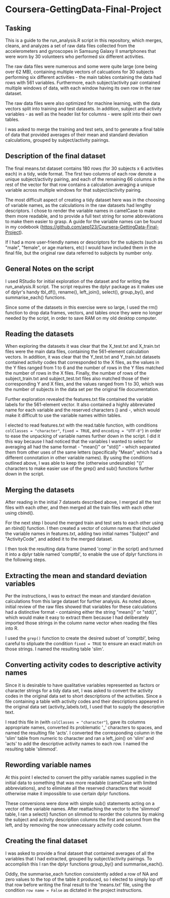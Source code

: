 # Coursera-GettingData-Final-Project

## Tasking 

This is a guide to the run_analysis.R script in this repository, which merges, cleans, and analyzes a set of raw data files collected from the accelerometers and gyroscopes in Samsung Galaxy II smartphones that were worn by 30 volunteers who performed six different activities.

The raw data files were numerous and some were quite large (one being over 62 MB), containing multiple vectors of calcuations for 30 subjects performing six different activities - the main tables containing the data had rows with 561 variables.  Furthermore, each subject/activity pair contained multiple windows of data, with each window having its own row in the raw dataset.

The raw data files were also optimized for machine learning, with the data vectors split into training and test datasets. In addition, subject and activity variables - as well as the header list for columns - were split into their own tables.    

I was asked to merge the training and test sets, and to generate a final table of data that provided averages of their mean and standard deviation calculations, grouped by subject/activity pairings.

## Description of the final dataset

The final means.txt dataset contains 180 rows (for 30 subjects x 6 activities each) in a tidy, wide format.  The first two columns of each row denote a unique subject/activity pairing, and each of the remaining 66 columns in the rest of the vector for that row contains a calculation averaging a unique variable across multiple windows for that subject/activity pairing. 

The most difficult aspect of creating a tidy dataset here was in the choosing of variable names, as the calculations in the raw datasets had lengthy descriptors. I chose to render the variable names in camelCase to make them more readable, and to provide a full text string for some abbreviations to make them easier to grasp. A guide for the variable names can be found in my codebook (https://github.com/aep123/Coursera-GettingData-Final-Project).

If I had a more user-friendly names or descriptors for the subjects (such as "male", "female", or age markers, etc) I would have included them in the final file, but the original raw data referred to subjects by number only. 

## General Notes on the script

I used RStudio for initial exploration of the dataset and for writing the run\_analysis.R script. The script requires the dplyr package as it makes use of dplyr's handy tbl\_df(), rename(), left\_join(), select(), group\_by(), and summarise\_each() functions.

Since some of the datasets in this exercise were so large, I used the rm() function to drop data frames, vectors, and tables once they were no longer needed by the script, in order to save RAM on my old desktop computer.

## Reading the datasets

When exploring the datasets it was clear that the X\_test.txt and X\_train.txt files were the main data files, containing the 561-element calculation vectors.  In addition, it was clear that the Y\_test.txt and Y\_train.txt datasets contained activity codes that corresponded to the X files, as the values in the Y files ranged from 1 to 6 and the number of rows in the Y files matched the number of rows in the X files.  Finally, the number of rows of the subject\_train.txt and subject\_test.txt files also matched those of their corresponding Y and X files, and the values ranged from 1 to 30, which was the number of subjects in the data set per the original file documentation.

Further exploration revealed the features.txt file contained the variable labels for the 561-element vector. It also contained a highly abbreviated name for each variable and the reserved characters () and -, which would make it difficult to use the variable names within tables. 

I elected to read features.txt with the read.table function, with conditions `colClasses = "character"`, `fixed = TRUE`, and `encoding = "UTF-8"`) in order to ease the unpacking of variable names further down in the script. I did it this way because I had noticed that the variables I wanted to select for averaging all had the same format - "mean()" or "std()" - which separated them from other uses of the same letters (specifically "Mean", which had a different connotation in other variable names). By using the conditions outlined above, I was able to keep the (otherwise undesirable) "()" characters to make easier use of the grep() and sub() functions further down in the script.

## Merging the datasets

After reading in the initial 7 datasets described above, I merged all the test files with each other, and then merged all the train files with each other using cbind(). 

For the next step I bound the merged train and test sets to each other using an rbind() function. I then created a vector of column names that included the variable names in features.txt, adding two initial names "Subject" and "ActivityCode", and added it to the merged dataset.  

I then took the resulting data frame (named 'comp' in the script) and turned it into a dplyr table named 'comptbl', to enable the use of dplyr functions in the following steps.

## Extracting the mean and standard deviation variables

Per the instructions, I was to extract the mean and standard deviation calculations from this large dataset for further analysis. As noted above, initial review of the raw files showed that variables for these calculations had a distinctive format - containing either the string "mean()" or "std()", which would make it easy to extract them because I had deliberately imported those strings in the column name vector when reading the files into R.

I used the `grep()` function to create the desired subset of 'comptbl', being careful to stipluate the condition `fixed = TRUE` to ensure an exact match on those strings. I named the resulting table 'slim'.

## Converting activity codes to descriptive activity names

Since it is desirable to have qualitative variables represented as factors or character strings for a tidy data set, I was asked to convert the activity codes in the original data set to short descriptions of the activities. Since a file containing a table with activity codes and their descriptions appeared in the original data set (activity\_labels.txt), I used that to supply the descriptive text. 

I read this file in (with `colClasses = "character"`), gave its columns appropriate names, converted its problematic '\_' characters to spaces, and named the resulting file 'acts'. I converted the corresponding column in the 'slim' table from numeric to character and ran a left\_join() on 'slim' and 'acts' to add the descriptive activity names to each row. I named the resulting table 'slimmod'.

## Rewording variable names

At this point I elected to convert the pithy variable names supplied in the initial data to something that was more readable (camelCase with limited abbreviations), and to eliminate all the reserved characters that would otherwise make it impossible to use certain dplyr functions. 

These conversions were done with simple sub() statements acting on a vector of the variable names. After reattaching the vector to the 'slimmod' table, I ran a select() function on slimmod to reorder the columns by making the subject and activity description columns the first and second from the left, and by removing the now unnecessary activity code column. 

## Creating the final dataset

I was asked to provide a final dataset that contained averages of all the variables that I had extracted, grouped by subject/activity pairings. To accomplish this I ran the dplyr functions group\_by() and summarise\_each(). 

Oddly, the summarise\_each function consistently added a row of NA and zero values to the top of the table it produced, so I elected to simply lop off that row before writing the final result to the 'means.txt' file, using the condition `row name = False` as dictated in the project instructions. 
